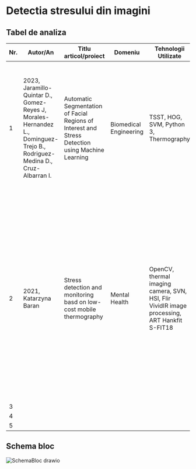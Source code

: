 # Detectia stresului din imagini

## Tabel de analiza

| Nr. | Autor/An | Titlu articol/proiect | Domeniu | Tehnologii Utilizate | Metodologie | Rezultate         | Limitari | Comentarii suplimentare |
| -- | ------------------------ | --------------- | ---------- | ------------------ | ------------- | ------------------ | ---------- | ------------------------ |
| 1 | 2023, Jaramillo-Quintar D., Gomez-Reyes J, Morales-Hernandez L., Dominguez-Trejo B., Rodriguez-Medina D., Cruz-Albarran I. | Automatic Segmentation of Facial Regions of Interest and Stress Detection using Machine Learning | Biomedical Engineering | TSST, HOG, SVM, Python 3, Thermography | automatic ROI selector for thermal face images, the process of obtaining average temperature values within the ROIs, and the intelligent classifier for baseline, stress, and relaxation![image](https://github.com/user-attachments/assets/a16a0d18-2f6d-4060-8fd7-1851ec3f1ecb) | ![image](https://github.com/user-attachments/assets/1ba96cd3-4446-41e9-9a95-a86d263d5ec7) ![image](https://github.com/user-attachments/assets/81bd7662-9a13-4fef-a9b4-bff9ba84bb07) | a blurred, non-frontal or obstructed image limits the correct selection of ROIs and the acquisition of the mean temperature | |
| 2 | 2021, Katarzyna Baran | Stress detection and monitoring basd on low-cost mobile thermography | Mental Health | OpenCV, thermal imaging camera, SVN, HSI, Flir VividIR image processing, ART Hankfit S-FIT18 | ![image](https://github.com/user-attachments/assets/8b6492ca-49c5-4b3c-b049-cf5e00bb5720)  feature cascade with Haar classifier, model 68 face landmark detection, HOG feature detection, face point detection with shape predictor, ROI drawing with frame comparison, real-time detection of one or more colors | ![image](https://github.com/user-attachments/assets/70036c0a-7b9d-4d68-adb9-c0eb132b2c18) ![image](https://github.com/user-attachments/assets/0c66e9e1-958c-4510-9cf4-980f36a41049) S/C/E means: S-start, C-center, E-end and refers to the culmination of stress, where there is a sudden and temporary change in the face temperature value | most models incorrectly recognized the thermal features of the face or did not indicate areas of changes. The most appropriate method for the pilot study turned out to be the method of detecting areas of the dominant color, with a variable range – in this case, the red color | |
| 3 |
| 4 |
| 5 |

## Schema bloc
![SchemaBloc drawio](https://github.com/user-attachments/assets/a1819fdd-e7a5-45c5-a65e-c7e58ca1cb2a)


